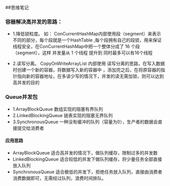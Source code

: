##思维笔记

### 容器解决高并发的思路：
   * 1.降低锁粒度。 如：  ConCurrentHashMap内部使用段（segment）来表示不同的部分，每个段就是一个HashTable
    ,每个段拥有自己的段锁，用来保证线程安全，在ConCurrentHashMap中把一个整体分成了 16 个段（segment），这样
    并发量从 1 个线程 提升到 同时最多可以有16个线程

   * 2.读写分离。 CopyOnWriteArrayList 内部使用 读写分离的思路，在写入数据时创建一个新的容器，将数据写入新的容器中
    ，添加完之后，在将原容器的指针指向新的容器地址，在多读少写的情况下，并发的读无需加锁，则可以达到高并发的目的

### Queue并发包
   * 1.ArrayBlockQueue      数组实现的阻塞有界队列
   * 2.LinkedBlockingQueue  链表实现的阻塞无界队列
   * 3.SynchronousQueue     一种没有缓冲的队列（容量为0），生产者的数据会直接提交给消费者
   #### 应用思路
   * ArrayBlockQueue 适合高并发的情况下，做队列缓存，限制过多的并发数
   * LinkedBlockingQueue 适合较低的并发下做队列缓存，将少量任务全部直接放入队列
   * SynchronousQueue  适合极低的并发下，拒绝任务放入队列，直接由消费者消费数据即可，无需经过队列，浪费时间排队。
   
   
   
    
